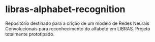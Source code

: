 # libras-alphabet-recognition
Repositório destinado para a crição de um modelo de Redes Neurais Convolucionais para reconhecimento do alfabeto em LIBRAS. Projeto totalmente prototipado.
